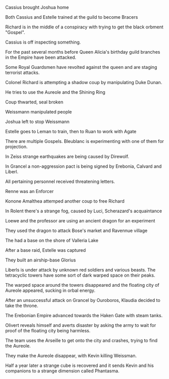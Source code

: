 

Cassius brought Joshua home

Both Cassius and Estelle trained at the guild to become Bracers 

Richard is in the middle of a conspiracy with trying to get the black orbment "Gospel".

Cassius is off inspecting something.

For the past several months before Queen Alicia's birthday
guild branches in the Empire have been attacked.

Some Royal Guardsmen have revolted against the queen and are staging terrorist attacks.

Colonel Richard is attempting a shadow coup by manipulating Duke Dunan.

He tries to use the Aureole and the Shining Ring

Coup thwarted, seal broken

Weissmann manipulated people

Joshua left to stop Weissmann

Estelle goes to Leman to train, then to Ruan to work with Agate

There are multiple Gospels. Bleublanc is experimenting with one of them for projection.

In Zeiss strange earthquakes are being caused by Direwolf.

In Grancel a non-aggression pact is being signed by Erebonia, Calvard and Liberl.

All pertaining personnel received threatening letters.

Renne was an Enforcer

Konone Amalthea attemped another coup to free Richard

In Rolent there's a strange fog, caused by Luci, Scherazard's acquaintance

Loewe and the professor are using an ancient dragon for an experiment

They used the dragon to attack Bose's market and Ravennue village

The had a base on the shore of Valleria Lake

After a base raid, Estelle was captured

They built an airship-base Glorius

Liberls is under attack by unknown red soldiers and various beasts. The tetracyclic towers have some sort of dark warped space on their peaks.

The warped space around the towers disappeared and the floating city of Aureole appeared, sucking in orbal energy.

After an unsuccessful attack on Grancel by Ouroboros, Klaudia decided to take the throne.

The Erebonian Empire advanced towards the Haken Gate with steam tanks.

Olivert reveals himself and averts disaster by asking the army to wait for proof of the floating city being harmless.

The team uses the Arseille to get onto the city and crashes, trying to find the Aureole.

They make the Aureole disappear, with Kevin killing Weissman.

Half a year later a strange cube is recovered and it sends Kevin and his companions to a strange dimension called Phantasma.